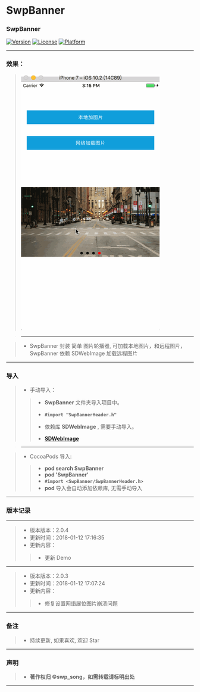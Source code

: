 # SwpBanner


### SwpBanner 

[![Version](https://img.shields.io/cocoapods/v/SwpBanner.svg?style=flat)](http://cocoapods.org/pods/SwpBanner) [![License](https://img.shields.io/cocoapods/l/SwpBanner.svg?style=flat)](http://cocoapods.org/pods/SwpBanner) [![Platform](https://img.shields.io/cocoapods/p/SwpBanner.svg?style=flat)](http://cocoapods.org/pods/SwpBanner)

-------

### 效果：
> ![(图片轮播效果)](https://raw.githubusercontent.com/swp-song/SwpBanner/master/Screenshot/SwpBanner.gif)

> -------

> * SwpBanner 封装 简单 图片轮播器, 可加载本地图片，和远程图片，SwpBanner 依赖 SDWebImage 加载远程图片
> 

-------


### 导入
> * 手动导入：
> 
>> * **SwpBanner** 文件夹导入项目中。
>> * **`#import "SwpBannerHeader.h"`**
>> * 依赖库 **SDWebImage** , 需要手动导入。
>> 
>> * **[SDWebImage](https://github.com/rs/SDWebImage)**


> -------

> * CocoaPods 导入:
> 
>> * **pod search SwpBanner**
>> * **pod 'SwpBanner'**
>> * **`#import <SwpBanner/SwpBannerHeader.h>`**
>> * **pod** 导入会自动添加依赖库, 无需手动导入

-------

### 版本记录

-------

> * 版本版本：2.0.4
> * 更新时间：2018-01-12 17:16:35
> * 更新内容：
> 
>> * 更新 Demo
    
-------

> * 版本版本：2.0.3
> * 更新时间：2018-01-12 17:07:24
> * 更新内容：
> 
>>    * 修复设置网络展位图片崩溃问题

-------

### 备注

> * 持续更新, 如果喜欢, 欢迎 Star

-------

### 声明

 > * **著作权归 ©swp_song，如需转载请标明出处**

-------


